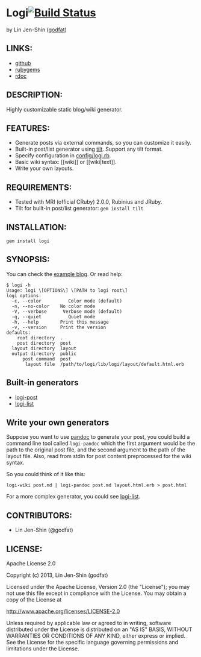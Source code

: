 # Logi[![Build Status](https://secure.travis-ci.org/godfat/logi.png?branch=master)](http://travis-ci.org/godfat/logi)

by Lin Jen-Shin ([godfat](http://godfat.org))

## LINKS:

* [github](https://github.com/godfat/logi)
* [rubygems](https://rubygems.org/gems/logi)
* [rdoc](http://rdoc.info/github/godfat/logi)

## DESCRIPTION:

Highly customizable static blog/wiki generator.

## FEATURES:

* Generate posts via external commands, so you can customize it easily.
* Built-in post/list generator using [tilt][]. Support any tilt format.
* Specify configuration in [config/logi.rb](example/config/logi.rb).
* Basic wiki syntax: [[wiki]] or [[wiki|text]].
* Write your own layouts.

[tilt]: https://github.com/rtomayko/tilt

## REQUIREMENTS:

* Tested with MRI (official CRuby) 2.0.0, Rubinius and JRuby.
* Tilt for built-in post/list generator: `gem install tilt`

## INSTALLATION:

    gem install logi

## SYNOPSIS:

You can check the [example blog](example). Or read help:

    $ logi -h
    Usage: logi \[OPTIONS\] \[PATH to logi root\]
    logi options:
      -c, --color          Color mode (default)
      -n, --no-color    No color mode
      -V, --verbose      Verbose mode (default)
      -q, --quiet          Quiet mode
      -h, --help        Print this message
      -v, --version     Print the version
    defaults:
        root directory  .
        post directory  post
      layout directory  layout
      output directory  public
          post command  post
           layout file  /path/to/logi/lib/logi/layout/default.html.erb

## Built-in generators

* [logi-post](bin/logi-post)
* [logi-list](bin/logi-list)

## Write your own generators

Suppose you want to use [pandoc][] to generate your post, you could build
a command line tool called `logi-pandoc` which the first argument would
be the path to the original post file, and the second argument to the
path of the layout file. Also, read from stdin for post content
preprocessed for the wiki syntax.

So you could think of it like this:

    logi-wiki post.md | logi-pandoc post.md layout.html.erb > post.html

For a more complex generator, you could see [logi-list](bin/logi-list).

[pandoc]: http://johnmacfarlane.net/pandoc/

## CONTRIBUTORS:

* Lin Jen-Shin (@godfat)

## LICENSE:

Apache License 2.0

Copyright (c) 2013, Lin Jen-Shin (godfat)

Licensed under the Apache License, Version 2.0 (the "License");
you may not use this file except in compliance with the License.
You may obtain a copy of the License at

<http://www.apache.org/licenses/LICENSE-2.0>

Unless required by applicable law or agreed to in writing, software
distributed under the License is distributed on an "AS IS" BASIS,
WITHOUT WARRANTIES OR CONDITIONS OF ANY KIND, either express or implied.
See the License for the specific language governing permissions and
limitations under the License.
